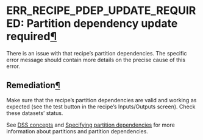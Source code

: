 ERR\_RECIPE\_PDEP\_UPDATE\_REQUIRED: Partition dependency update required[¶](#err-recipe-pdep-update-required-partition-dependency-update-required "Permalink to this heading")
===============================================================================================================================================================================


There is an issue with that recipe’s partition dependencies.
The specific error message should contain more details on the precise
cause of this error.



Remediation[¶](#remediation "Permalink to this heading")
--------------------------------------------------------


Make sure that the recipe’s partition dependencies are valid and working
as expected (see the test button in the recipe’s Inputs/Outputs screen).
Check these datasets’ status.


See [DSS concepts](../../concepts/index.html) and [Specifying partition dependencies](../../partitions/dependencies.html) for more
information about partitions and partition dependencies.